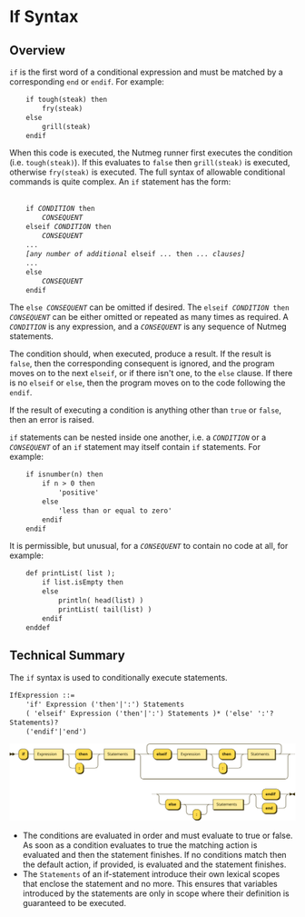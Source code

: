 # If Syntax

## Overview

`if` is the first word of a conditional expression and must be matched by a 
corresponding `end` or `endif`. For example:
```
    if tough(steak) then
        fry(steak)
    else
        grill(steak)
    endif
```

When this code is executed, the Nutmeg runner first executes the
condition (i.e. `tough(steak)`).  If this evaluates to `false` then
`grill(steak)` is executed, otherwise `fry(steak)` is executed. The full
syntax of allowable conditional commands is quite complex.  An `if`
statement has the form:
<pre><code>
    if <i>CONDITION</i> then 
        <i>CONSEQUENT</i>
    elseif <i>CONDITION</i> then 
        <i>CONSEQUENT</i>
    ...
    <i>[any number of additional </i>elseif<i> ... </i>then<i> ... clauses]</i>
    ...
    else
        <i>CONSEQUENT</i>
    endif
</code></pre>
The <code>else <i>CONSEQUENT</i></code> can be omitted if desired. The <code>elseif
<i>CONDITION</i> then <i>CONSEQUENT</i></code> can be either omitted or repeated as many
times as required.  A <i>`CONDITION`</i> is any expression, and a <i>`CONSEQUENT`</i>
is any sequence of Nutmeg statements.

The condition should, when executed, produce a result. If the result is
`false`, then the corresponding consequent is ignored, and the program
moves on to the next `elseif`, or if there isn't one, to the `else`
clause. If there is no `elseif` or `else`, then the program moves on to
the code following the `endif`.

If the result of executing a condition is anything other than `true` or 
`false`, then an error is raised.

`if` statements can be nested inside one another, i.e. a <i>`CONDITION`</i> or a
<i>`CONSEQUENT`</i> of an `if` statement may itself contain `if` statements.
For example:
```
    if isnumber(n) then
        if n > 0 then
            'positive'
        else
            'less than or equal to zero'
        endif
    endif
```
It is permissible, but unusual, for a <i>`CONSEQUENT`</i> to contain no code at
all, for example:
```
    def printList( list );
        if list.isEmpty then
        else
            println( head(list) )
            printList( tail(list) )
        endif
    enddef
```

## Technical Summary

The `if` syntax is used to conditionally execute statements.

```
IfExpression ::= 
    'if' Expression ('then'|':') Statements 
    ( 'elseif' Expression ('then'|':') Statements )* ('else' ':'? Statements)? 
    ('endif'|'end')
```
![Railroad diagram for EBNF grammar](If-Syntax-railroad.svg)

* The conditions are evaluated in order and must evaluate to true or false. As soon as a condition evaluates to true the matching action is evaluated and then the statement finishes. If no conditions match then the default action, if provided, is evaluated and the statement finishes.
* The `Statements` of an if-statement introduce their own lexical scopes that enclose the statement and no more. This ensures that variables introduced by the statements are only in scope where their definition is guaranteed to be executed.

